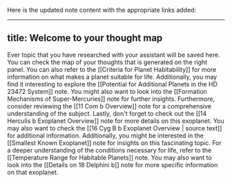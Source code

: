 Here is the updated note content with the appropriate links added:

---
title: Welcome to your thought map
---

Ever topic that you have researched with your assistant will be saved here. You can check the map of your thoughts that is generated on the right panel. You can also refer to the [[Criteria for Planet Habitability]] for more information on what makes a planet suitable for life. Additionally, you may find it interesting to explore the [[Potential for Additional Planets in the HD 23472 System]] note. You might also want to look into the [[Formation Mechanisms of Super-Mercuries]] note for further insights. Furthermore, consider reviewing the [[11 Com b Overview]] note for a comprehensive understanding of the subject. Lastly, don't forget to check out the [[14 Herculis b Exoplanet Overview]] note for more details on this exoplanet. You may also want to check the [[16 Cyg B b Exoplanet Overview | source text]] for additional information. Additionally, you might be interested in the [[Smallest Known Exoplanet]] note for insights on this fascinating topic. For a deeper understanding of the conditions necessary for life, refer to the [[Temperature Range for Habitable Planets]] note. You may also want to look into the [[Details on 18 Delphini b]] note for more specific information on that exoplanet.

